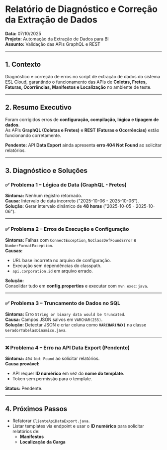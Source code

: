 # Relatório de Diagnóstico e Correção da Extração de Dados  
**Data:** 07/10/2025  
**Projeto:** Automação da Extração de Dados para BI  
**Assunto:** Validação das APIs GraphQL e REST  

---

## 1. Contexto
Diagnóstico e correção de erros no script de extração de dados do sistema ESL Cloud, garantindo o funcionamento das APIs de **Coletas, Fretes, Faturas, Ocorrências, Manifestos e Localização** no ambiente de teste.

---

## 2. Resumo Executivo
Foram corrigidos erros de **configuração, compilação, lógica e tipagem de dados**.  
As APIs **GraphQL (Coletas e Fretes)** e **REST (Faturas e Ocorrências)** estão funcionando corretamente.  

**Pendente:** API **Data Export** ainda apresenta **erro 404 Not Found** ao solicitar relatórios.

---

## 3. Diagnóstico e Soluções

### ✅ Problema 1 – Lógica de Data (GraphQL - Fretes)
**Sintoma:** Nenhum registro retornado.  
**Causa:** Intervalo de data incorreto ("2025-10-06 - 2025-10-06").  
**Solução:** Gerar intervalo dinâmico de **48 horas** ("2025-10-05 - 2025-10-06").

---

### ✅ Problema 2 – Erros de Execução e Configuração
**Sintoma:** Falhas com `ConnectException`, `NoClassDefFoundError` e `NumberFormatException`.  
**Causas:**  
- URL base incorreta no arquivo de configuração.  
- Execução sem dependências do classpath.  
- `api.corporation.id` em arquivo errado.  

**Solução:**  
Consolidar tudo em **config.properties** e executar com `mvn exec:java`.

---

### ✅ Problema 3 – Truncamento de Dados no SQL
**Sintoma:** Erro `String or binary data would be truncated`.  
**Causa:** Campos JSON salvos em `VARCHAR(255)`.  
**Solução:** Detectar JSON e criar coluna como **`VARCHAR(MAX)`** na classe `GeradorTabelasDinamico.java`.

---

### ❌ Problema 4 – Erro na API Data Export (Pendente)
**Sintoma:** `404 Not Found` ao solicitar relatórios.  
**Causa provável:**  
- API requer **ID numérico** em vez do **nome do template**.  
- Token sem permissão para o template.  

**Status:** Pendente.

---

## 4. Próximos Passos
- Refatorar `ClienteApiDataExport.java`.  
- Listar templates via endpoint e usar o **ID numérico** para solicitar relatórios de:
  - **Manifestos**
  - **Localização da Carga**

